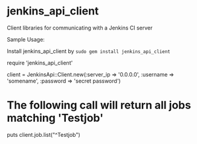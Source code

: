 jenkins_api_client
==================

Client libraries for communicating with a Jenkins CI server

Sample Usage:

Install jenkins_api_client by `sudo gem install jenkins_api_client`

require 'jenkins_api_client'

client = JenkinsApi::Client.new(:server_ip => '0.0.0.0', :username => 'somename', :password => 'secret password')
# The following call will return all jobs matching 'Testjob'
puts client.job.list("^Testjob")